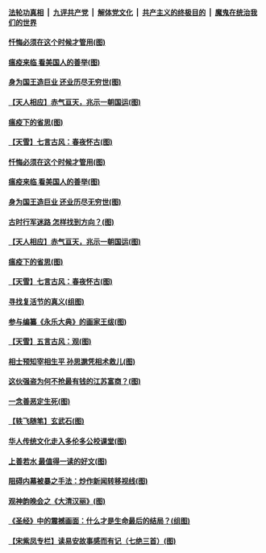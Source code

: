 

####  [法轮功真相](../../../../basic/blob/master/README.md?t=04131601) &nbsp;|&nbsp; [九评共产党](../../../../9ping.md/blob/master/README.md?t=04131601) &nbsp;|&nbsp; [解体党文化](../../../../jtdwh.md/blob/master/README.md?t=04131601)  &nbsp;|&nbsp; [共产主义的终极目的](../../../../gczydzjmd.md/blob/master/README.md?t=04131601) &nbsp;|&nbsp; [魔鬼在统治我们的世界](../../../../mgztzwmdsj.md/blob/master/README.md?t=04131601) 

#### [忏悔必须在这个时候才管用(图)](../pages/p7/929300.md?t=04131601) 

#### [瘟疫来临 看美国人的善举(图)](../pages/p7/929525.md?t=04131601) 

#### [身为国王造巨业 还业历尽无穷世(图)](../pages/p7/929388.md?t=04131601) 

#### [【天人相应】赤气亘天，兆示一朝国运(图)](../pages/p7/929177.md?t=04131601) 

#### [瘟疫下的省思(图)](../pages/p7/929065.md?t=04131601) 

#### [【天雪】七言古风：春夜怀古(图)](../pages/p7/929301.md?t=04131601) 

#### [忏悔必须在这个时候才管用(图)](../pages/p7/929300.md?t=04131601) 

#### [瘟疫来临 看美国人的善举(图)](../pages/p7/929525.md?t=04131601) 

#### [身为国王造巨业 还业历尽无穷世(图)](../pages/p7/929388.md?t=04131601) 

#### [古时行军迷路 怎样找到方向？(图)](../pages/p7/929418.md?t=04131601) 

#### [【天人相应】赤气亘天，兆示一朝国运(图)](../pages/p7/929177.md?t=04131601) 

#### [瘟疫下的省思(图)](../pages/p7/929065.md?t=04131601) 

#### [【天雪】七言古风：春夜怀古(图)](../pages/p7/929301.md?t=04131601) 

#### [寻找复活节的真义(组图)](../pages/p7/907298.md?t=04131601) 

#### [参与编纂《永乐大典》的画家王绂(图)](../pages/p7/927543.md?t=04131601) 

#### [【天雪】五言古风：观(图)](../pages/p7/929298.md?t=04131601) 

#### [相士预知宰相生平 孙思邈凭相术救儿(图)](../pages/p7/929127.md?t=04131601) 

#### [这伙强盗为何不抢最有钱的江苏富商？(图)](../pages/p7/929168.md?t=04131601) 

#### [一念善恶定生死(图)](../pages/p7/929057.md?t=04131601) 

#### [【轶飞随笔】玄武石(图)](../pages/p7/928926.md?t=04131601) 

#### [华人传统文化走入多伦多公校课堂(图)](../pages/p7/928946.md?t=04131601) 

#### [上善若水 最值得一读的好文(图)](../pages/p7/929063.md?t=04131601) 

#### [阻碍内幕被暴之手法：炒作新闻转移视线(图)](../pages/p7/928805.md?t=04131601) 

#### [观神韵晚会之《大清汉丽》(图)](../pages/p7/926207.md?t=04131601) 

#### [《圣经》中的震撼画面：什么才是生命最后的结局？(组图)](../pages/p7/928693.md?t=04131601) 

#### [【宋紫凤专栏】读易安故事感而有记（七绝三首）(图)](../pages/p7/928924.md?t=04131601) 

